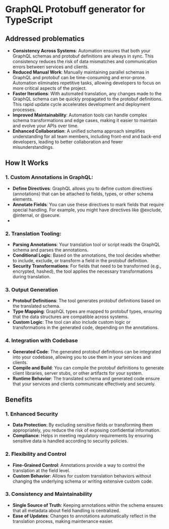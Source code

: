 
# GraphQL Protobuff generator for TypeScript

## Addressed problematics

- **Consistency Across Systems**: Automation ensures that both your GraphQL schemas and protobuf definitions are always in sync. This consistency reduces the risk of data mismatches and communication errors between services and clients.
- **Reduced Manual Work**: Manually maintaining parallel schemas in GraphQL and protobuf can be time-consuming and error-prone. Automation eliminates repetitive tasks, allowing developers to focus on more critical aspects of the project.
- **Faster Iterations**: With automated translation, any changes made to the GraphQL schema can be quickly propagated to the protobuf definitions. This rapid update cycle accelerates development and deployment processes.
- **Improved Maintainability**: Automation tools can handle complex schema transformations and edge cases, making it easier to maintain and evolve your APIs over time.
- **Enhanced Collaboration**: A unified schema approach simplifies understanding for all team members, including front-end and back-end developers, leading to better collaboration and fewer misunderstandings.

## How It Works

### 1. Custom Annotations in GraphQL:

- **Define Directives**: GraphQL allows you to define custom directives (annotations) that can be attached to fields, types, or other schema elements.
- **Annotate Fields**: You can use these directives to mark fields that require special handling. For example, you might have directives like @exclude, @internal, or @secure.
- 
### 2. Translation Tooling:

- **Parsing Annotations**: Your translation tool or script reads the GraphQL schema and parses the annotations.
- **Conditional Logic**: Based on the annotations, the tool decides whether to include, exclude, or transform a field in the protobuf definition.
- **Security Transformations**: For fields that need to be transformed (e.g., encrypted, hashed), the tool applies the necessary transformations during translation.

### 3. Output Generation

- **Protobuf Definitions**: The tool generates protobuf definitions based on the translated schema.
- **Type Mapping**: GraphQL types are mapped to protobuf types, ensuring that the data structures are compatible across systems.
- **Custom Logic**: The tool can also include custom logic or transformations in the generated code, depending on the annotations.

### 4. Integration with Codebase

- **Generated Code**: The generated protobuf definitions can be integrated into your codebase, allowing you to use them in your services and clients.
- **Compile and Build**: You can compile the protobuf definitions to generate client libraries, server stubs, or other artifacts for your system.
- **Runtime Behavior**: The translated schema and generated code ensure that your services and clients communicate effectively and securely.

## Benefits

### 1. Enhanced Security

- **Data Protection**: By excluding sensitive fields or transforming them appropriately, you reduce the risk of exposing confidential information.
- **Compliance**: Helps in meeting regulatory requirements by ensuring sensitive data is handled according to security policies.

### 2. Flexibility and Control

- **Fine-Grained Control**: Annotations provide a way to control the translation at the field level.
- **Custom Behavior**: Allows for custom translation behaviors without changing the underlying schema or writing extensive custom code.

### 3. Consistency and Maintainability

- **Single Source of Truth**: Keeping annotations within the schema ensures that all metadata about field handling is centralized.
- **Ease of Updates**: Changes to annotations automatically reflect in the translation process, making maintenance easier.